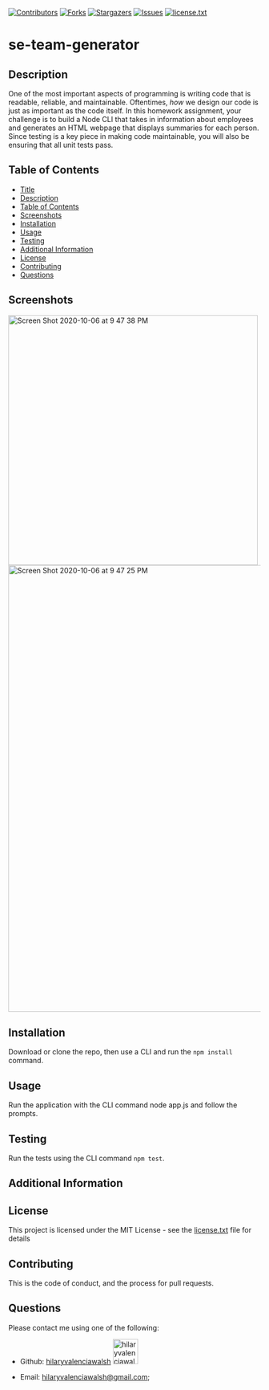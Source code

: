[contributors-shield]: https://img.shields.io/github/contributors/hilaryvalenciawalsh/se-team-generator.svg?style=flat-square
[contributors-url]: https://github.com/hilaryvalenciawalsh/se-team-generator/graphs/contributors
[forks-shield]: https://img.shields.io/github/forks/hilaryvalenciawalsh/se-team-generator.svg?style=flat-square
[forks-url]: https://github.com/hilaryvalenciawalsh/se-team-generator/network/members
[stars-shield]: https://img.shields.io/github/stars/hilaryvalenciawalsh/se-team-generator.svg?style=flat-square
[stars-url]: https://github.com/hilaryvalenciawalsh/se-team-generator/stargazers
[issues-shield]: https://img.shields.io/github/issues/hilaryvalenciawalsh/se-team-generator.svg?style=flat-square
[issues-url]: https://github.com/hilaryvalenciawalsh/se-team-generator/issues
[license-shield]: https://img.shields.io/github/license/hilaryvalenciawalsh/se-team-generator.svg?style=flat-square
[license-url]: https://github.com/hilaryvalenciawalsh/se-team-generator/blob/master/license.txt
[![Contributors][contributors-shield]][contributors-url] [![Forks][forks-shield]][forks-url] [![Stargazers][stars-shield]][stars-url] [![Issues][issues-shield]][issues-url] [![license.txt][license-shield]][license-url]
# se-team-generator

## Description
One of the most important aspects of programming is writing code that is readable, reliable, and maintainable. Oftentimes, *how* we design our code is just as important as the code itself. In this homework assignment, your challenge is to build a Node CLI that takes in information about employees and generates an HTML webpage that displays summaries for each person. Since testing is a key piece in making code maintainable, you will also be ensuring that all unit tests pass.

## Table of Contents
- [Title](#title)
- [Description](#description)
- [Table of Contents](#table-of-contents)
- [Screenshots](#screenshots)
- [Installation](#installation)
- [Usage](#usage)
- [Testing](#testing)
- [Additional Information](#additional-information)
- [License](#license)
- [Contributing](#contributing)
- [Questions](#questions)

## Screenshots
<img width="498" alt="Screen Shot 2020-10-06 at 9 47 38 PM" src="https://user-images.githubusercontent.com/67081309/95289685-3e2c5300-0820-11eb-9cce-510a008a2119.png">
<img width="890" alt="Screen Shot 2020-10-06 at 9 47 25 PM" src="https://user-images.githubusercontent.com/67081309/95289693-408ead00-0820-11eb-8caa-0baae7334b94.png">

## Installation
Download or clone the repo, then use a CLI and run the `npm install` command.

## Usage
Run the application with the CLI command node app.js and follow the prompts.

## Testing
Run the tests using the CLI command `npm test`.

## Additional Information


## License
This project is licensed under the MIT License - see the [license.txt](https://github.com/hilaryvalenciawalsh/se-team-generator/blob/master/license.txt) file for details

## Contributing
This is the code of conduct, and the process for pull requests.

## Questions
Please contact me using one of the following:

- Github: [hilaryvalenciawalsh](https://gist.github.com/hilaryvalenciawalsh)  [<img src="https://avatars1.githubusercontent.com/u/67081309?v=4" height="50" width="50" alt="hilaryvalenciawalsh"/>](https://gist.github.com/hilaryvalenciawalsh) 

- Email: hilaryvalenciawalsh@gmail.com;